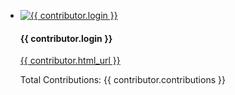 ﻿<script src="//cdnjs.cloudflare.com/ajax/libs/angular.js/1.2.20/angular.js"></script>
<script src="/js/contributors.js"></script>
<script src="/js/app.js"></script>
<link rel="stylesheet" href="/css/contributors.css" type="text/css" />

<div ng-app="ContributorsApp" ng-controller="ContributorsCtrl">
    <ul>
        <li ng-repeat="contributor in totalContributors" class="contributor">
            <a class="contributor-left" href="{{ contributor.html_url }}" target="_blank">
                <img ng-src="{{ contributor.avatar_url }}" alt="{{ contributor.login }}" class="contributor-image" />
            </a>
            <div class="contributor-body">
                <h4 class="contributor-heading">{{ contributor.login }}</h4>
                <p><a href="{{ contributor.html_url }}" target="_blank">{{ contributor.html_url }}</a></p>
                <p>Total Contributions: {{ contributor.contributions }}</p>
            </div>
        </li>
    </ul>
</div>